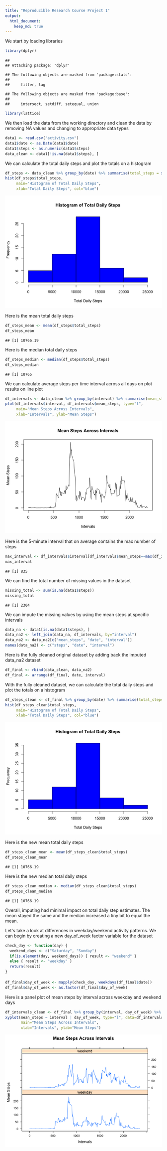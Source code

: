 ```yaml
--- 
title: "Reproducible Research Course Project 1" 
output: 
  html_document: 
    keep_md: true 
---
```



We start by loading libraries


```r
library(dplyr)
```

```
## 
## Attaching package: 'dplyr'
```

```
## The following objects are masked from 'package:stats':
## 
##     filter, lag
```

```
## The following objects are masked from 'package:base':
## 
##     intersect, setdiff, setequal, union
```

```r
library(lattice)
```

We then load the data from the working directory and clean the data by removing NA values and changing to appropriate data types


```r
data1 <- read.csv("activity.csv")
data1$date <- as.Date(data1$date)
data1$steps <- as.numeric(data1$steps)
data_clean <- data1[!is.na(data1$steps), ]
```

We can calculate the total daily steps and plot the totals on a histogram


```r
df_steps <- data_clean %>% group_by(date) %>% summarise(total_steps = sum(steps))
hist(df_steps$total_steps, 
     main="Histogram of Total Daily Steps", 
     xlab="Total Daily Steps", col="blue")
```

![](unnamed-chunk-3-1.png)<!-- -->

Here is the mean total daily steps


```r
df_steps_mean <- mean(df_steps$total_steps)
df_steps_mean
```

```
## [1] 10766.19
```

Here is the median total daily steps


```r
df_steps_median <- median(df_steps$total_steps)
df_steps_median
```

```
## [1] 10765
```

We can calculate average steps per time interval across all days on plot results on line plot


```r
df_intervals <- data_clean %>% group_by(interval) %>% summarise(mean_steps = mean(steps))
plot(df_intervals$interval, df_intervals$mean_steps, type="l",
     main="Mean Steps Across Intervals",
     xlab="Intervals", ylab="Mean Steps")
```

![](unnamed-chunk-6-1.png)<!-- -->

Here is the 5-minute interval that on average contains the max number of steps


```r
max_interval <- df_intervals$interval[df_intervals$mean_steps==max(df_intervals$mean_steps)]
max_interval
```

```
## [1] 835
```

We can find the total number of missing values in the dataset


```r
missing_total <- sum(is.na(data1$steps))
missing_total
```

```
## [1] 2304
```

We can impute the missing values by using the mean steps at specific intervals 


```r
data_na <- data1[is.na(data1$steps), ]
data_na2 <- left_join(data_na, df_intervals, by="interval")
data_na2 <- data_na2[c("mean_steps", "date", "interval")]
names(data_na2) <- c("steps", "date", "interval")
```

Here is the fully cleaned original dataset by adding back the imputed data_na2 dataset


```r
df_final <- rbind(data_clean, data_na2)
df_final <- arrange(df_final, date, interval)
```

With the fully cleaned dataset, we can calculate the total daily steps and plot the totals on a histogram


```r
df_steps_clean <- df_final %>% group_by(date) %>% summarise(total_steps = sum(steps))
hist(df_steps_clean$total_steps, 
     main="Histogram of Total Daily Steps", 
     xlab="Total Daily Steps", col="blue")
```

![](unnamed-chunk-11-1.png)<!-- -->

Here is the new mean total daily steps


```r
df_steps_clean_mean <- mean(df_steps_clean$total_steps)
df_steps_clean_mean
```

```
## [1] 10766.19
```

Here is the new median total daily steps


```r
df_steps_clean_median <- median(df_steps_clean$total_steps)
df_steps_clean_median
```

```
## [1] 10766.19
```

Overall, imputing had minimal impact on total daily step estimates. The mean stayed the same and the median increased a tiny bit to equal the mean.

Let's take a look at differences in weekday/weekend activity patterns. We can begin by creating a new day_of_week factor variable for the dataset


```r
check_day <- function(day) {
  weekend_days <- c("Saturday", "Sunday")
  if(is.element(day, weekend_days)) { result <- "weekend" }
  else { result <- "weekday" }
  return(result)
}

df_final$day_of_week <- mapply(check_day, weekdays(df_final$date))
df_final$day_of_week <- as.factor(df_final$day_of_week)
```

Here is a panel plot of mean steps by interval across weekday and weekend days


```r
df_intervals_clean <- df_final %>% group_by(interval, day_of_week) %>% summarise(mean_steps = mean(steps))
xyplot(mean_steps ~ interval | day_of_week, type="l", data=df_intervals_clean, layout=c(1,2),
       main="Mean Steps Across Intervals",
       xlab="Intervals", ylab="Mean Steps")
```

![](unnamed-chunk-15-1.png)<!-- -->
